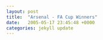```yaml
---
layout: post
title:  "Arsenal - FA Cup Winners"
date:   2005-05-17 23:45:48 +0000
categories: jekyll update
---
```




<div class="content-2014">
</div>
